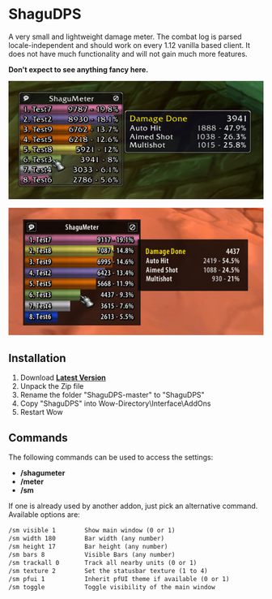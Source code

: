 # ShaguDPS

A very small and lightweight damage meter. The combat log is parsed locale-independent and should work on every 1.12 vanilla based client.
It does not have much functionality and will not gain much more features.

**Don't expect to see anything fancy here.**

![ShaguDPS](screenshot.jpg)

![ShaguDPS](screenshot2.jpg)

## Installation
1. Download **[Latest Version](https://github.com/shagu/ShaguDPS/archive/master.zip)**
2. Unpack the Zip file
3. Rename the folder "ShaguDPS-master" to "ShaguDPS"
4. Copy "ShaguDPS" into Wow-Directory\Interface\AddOns
5. Restart Wow

## Commands

The following commands can be used to access the settings:
* **/shagumeter**
* **/meter**
* **/sm**

If one is already used by another addon, just pick an alternative command.
Available options are:

```
/sm visible 1        Show main window (0 or 1)
/sm width 180        Bar width (any number)
/sm height 17        Bar height (any number)
/sm bars 8           Visible Bars (any number)
/sm trackall 0       Track all nearby units (0 or 1)
/sm texture 2        Set the statusbar texture (1 to 4)
/sm pfui 1           Inherit pfUI theme if available (0 or 1)
/sm toggle           Toggle visibility of the main window
```

